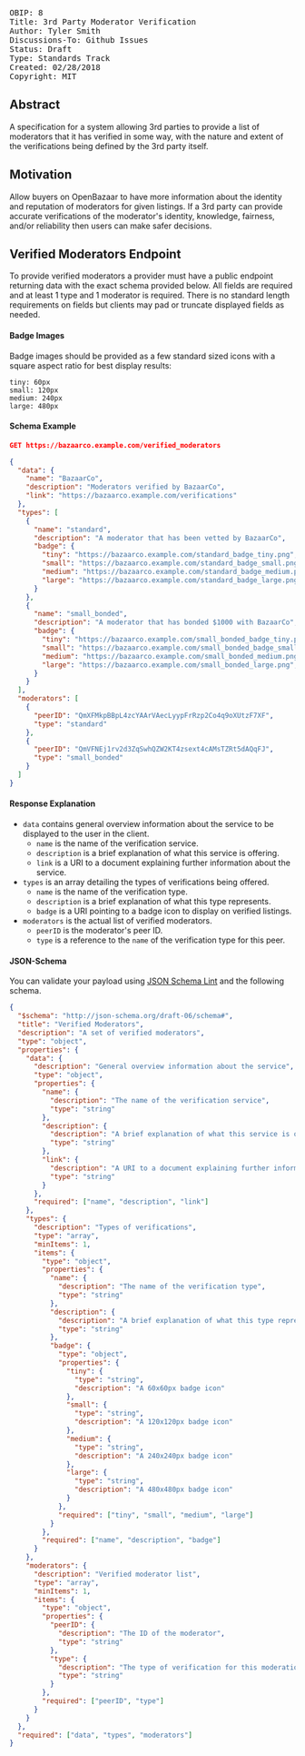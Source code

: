 <pre>
OBIP: 8
Title: 3rd Party Moderator Verification
Author: Tyler Smith <tyler@ob1.io>
Discussions-To: Github Issues
Status: Draft
Type: Standards Track
Created: 02/28/2018
Copyright: MIT
</pre>

## Abstract
A specification for a system allowing 3rd parties to provide a list of moderators that it has verified in some way, with the nature and extent of the verifications being defined by the 3rd party itself.

## Motivation
Allow buyers on OpenBazaar to have more information about the identity and reputation of moderators for given listings. If a 3rd party can provide accurate verifications of the moderator's identity, knowledge, fairness, and/or reliability then users can make safer decisions.

## Verified Moderators Endpoint

To provide verified moderators a provider must have a public endpoint returning data with the exact schema provided below. All fields are required and at least 1 type and 1 moderator is required. There is no standard length requirements on fields but clients may pad or truncate displayed fields as needed.

#### Badge Images

Badge images should be provided as a few standard sized icons with a square aspect ratio for best display results:

```
tiny: 60px
small: 120px
medium: 240px
large: 480px
```

#### Schema Example

```json
GET https://bazaarco.example.com/verified_moderators

{
  "data": {
    "name": "BazaarCo",
    "description": "Moderators verified by BazaarCo",
    "link": "https://bazaarco.example.com/verifications"
  },
  "types": [
    {
      "name": "standard",
      "description": "A moderator that has been vetted by BazaarCo",
      "badge": {
        "tiny": "https://bazaarco.example.com/standard_badge_tiny.png",
        "small": "https://bazaarco.example.com/standard_badge_small.png",
        "medium": "https://bazaarco.example.com/standard_badge_medium.png",
        "large": "https://bazaarco.example.com/standard_badge_large.png",
      }
    },
    {
      "name": "small_bonded",
      "description": "A moderator that has bonded $1000 with BazaarCo",
      "badge": {
        "tiny": "https://bazaarco.example.com/small_bonded_badge_tiny.png",
        "small": "https://bazaarco.example.com/small_bonded_badge_small.png",
        "medium": "https://bazaarco.example.com/small_bonded_medium.png",
        "large": "https://bazaarco.example.com/small_bonded_large.png",
      }
    }
  ],
  "moderators": [
    {
      "peerID": "QmXFMkpBBpL4zcYAArVAecLyypFrRzp2Co4q9oXUtzF7XF",
      "type": "standard"
    },
    {
      "peerID": "QmVFNEj1rv2d3ZqSwhQZW2KT4zsext4cAMsTZRt5dAQqFJ",
      "type": "small_bonded"
    }
  ]
}
```

#### Response Explanation

- `data` contains general overview information about the service to be displayed to the user in the client.
  - `name` is the name of the verification service.
  - `description` is a brief explanation of what this service is offering.
  - `link` is a URI to a document explaining further information about the service.
- `types` is an array detailing the types of verifications being offered.
  - `name` is the name of the verification type.
  - `description` is a brief explanation of what this type represents.
  - `badge` is a URI pointing to a badge icon to display on verified listings.
- `moderators` is the actual list of verified moderators.
  - `peerID` is the moderator's peer ID.
  - `type` is a reference to the `name` of the verification type for this peer.

#### JSON-Schema

You can validate your payload using [JSON Schema Lint](https://jsonschemalint.com/#/version/draft-06/markup/json) and the following schema.

```json
{
  "$schema": "http://json-schema.org/draft-06/schema#",
  "title": "Verified Moderators",
  "description": "A set of verified moderators",
  "type": "object",
  "properties": {
    "data": {
      "description": "General overview information about the service",
      "type": "object",
      "properties": {
        "name": {
          "description": "The name of the verification service",
          "type": "string"
        },
        "description": {
          "description": "A brief explanation of what this service is offering",
          "type": "string"
        },
        "link": {
          "description": "A URI to a document explaining further information about the service",
          "type": "string"
        }
      },
      "required": ["name", "description", "link"]
    },
    "types": {
      "description": "Types of verifications",
      "type": "array",
      "minItems": 1,
      "items": {
        "type": "object",
        "properties": {
          "name": {
            "description": "The name of the verification type",
            "type": "string"
          },
          "description": {
            "description": "A brief explanation of what this type represents",
            "type": "string"
          },
          "badge": {
            "type": "object",
            "properties": {
              "tiny": {
                "type": "string",
                "description": "A 60x60px badge icon"
              },
              "small": {
                "type": "string",
                "description": "A 120x120px badge icon"
              },
              "medium": {
                "type": "string",
                "description": "A 240x240px badge icon"
              },
              "large": {
                "type": "string",
                "description": "A 480x480px badge icon"
              }
            },
            "required": ["tiny", "small", "medium", "large"]
          }
        },
        "required": ["name", "description", "badge"]
      }
    },
    "moderators": {
      "description": "Verified moderator list",
      "type": "array",
      "minItems": 1,
      "items": {
        "type": "object",
        "properties": {
          "peerID": {
            "description": "The ID of the moderator",
            "type": "string"
          },
          "type": {
            "description": "The type of verification for this moderation",
            "type": "string"
          }
        },
        "required": ["peerID", "type"]
      }
    }
  },
  "required": ["data", "types", "moderators"]
}
```